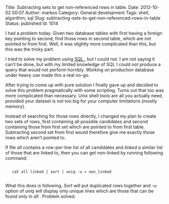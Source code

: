 Title: Subtracting sets to get non-referenced rows in table.
Date: 2012-10-02 00:07
Author: markos
Category: General development
Tags: shell, algorithm, sql
Slug: subtracting-sets-to-get-non-referenced-rows-in-table
Status: published
Id: 1014

<div>
 <p>
  I had a problem today. Given two database tables with first having a foreign key pointing to second, find those rows in second table, which are not pointed to from first. Well, it was slightly more complicated than this, but this was the tricky part.
 </p>
 <p>
  I tried to solve my problem using
  <a href="http://en.wikipedia.org/wiki/SQL" title="SQL description on Wikipedia">
   SQL
  </a>
  , but I could not. I am not saying it can’t be done, but with my limited knowledge of SQL I could not produce a query that would not perform horribly. Working on production database under heavy use made this a real no-go.
 </p>
 <p>
  After trying to come up with pure solution I finally gave up and decided to solve this problem pragmatically with some scripting. Turns out that too was more complicated than necessary. Unix shell tools are all you actually need, provided your dataset is not too big for your computer limitations (mostly memory).
 </p>
 <p>
  Instead of searching for those rows directly, I changed my plan to create two sets of rows, first containing all possible candidates and second containing those from first set which are pointed to from first table. Subtracting second set from first would therefore give me exactly those rows which aren’t pointed to.
 </p>
 <p>
  If file
  <em>
   all
  </em>
  contains a row-per-line list of all candidates and
  <em>
   linked
  </em>
  a similar list of those that are linked to, then you can get non-linked by running following command:
 </p>
 <p>
  <code>
   cat all linked | sort | uniq -u &gt; non_linked
  </code>
 </p>
 <p>
  What this does is following.
  <em>
   Sort
  </em>
  will put duplicated rows together and
  <em>
   -u
  </em>
  option of
  <em>
   uniq
  </em>
  will display only unique lines which are those that can be found only in
  <em>
   all
  </em>
  . Problem solved.
 </p>
</div>
